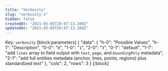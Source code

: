 ```yaml
---
title: "Verbosity"
slug: "verbosity-1"
hidden: false
createdAt: "2021-05-05T20:07:13.160Z"
updatedAt: "2021-05-05T20:07:13.160Z"
---
```

Key: `verbosity`
[block:parameters]
{
  "data": {
    "h-0": "Possible Values",
    "h-1": "Description",
    "0-0": "`0`",
    "1-0": "`1`",
    "2-0": "`3`",
    "0-1": "default",
    "1-1": "add `lines` array to field output with `text`, `page`, and `boundingPoly` metadata",
    "2-1": "add full entities metadata (anchor, lines, points, regions) plus standardized text"
  },
  "cols": 2,
  "rows": 3
}
[/block]